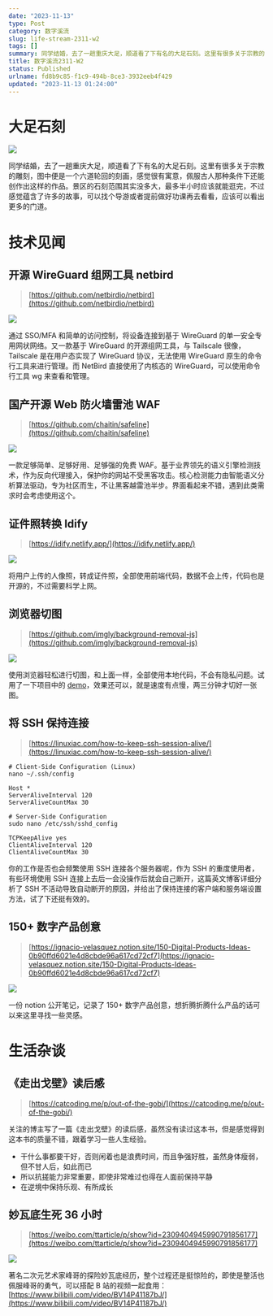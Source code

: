 ```yaml
---
date: "2023-11-13"
type: Post
category: 数字溪流
slug: life-stream-2311-w2
tags: []
summary: 同学结婚，去了一趟重庆大足，顺道看了下有名的大足石刻。这里有很多关于宗教的雕刻，图中便是一个六道轮回的刻画，感觉很有寓意，佩服古人那种条件下还能创作出这样的作品。景区的石刻范围其实没多大，最多半小时应该就能逛完，不过感觉蕴含了许多的故事，可以找个导游或者提前做好功课再去看看，应该可以看出更多的门道。
title: 数字溪流2311-W2
status: Published
urlname: fd8b9c85-f1c9-494b-8ce3-3932eeb4f429
updated: "2023-11-13 01:24:00"
---
```


# 大足石刻

![](../../images/1aa64b5be94e31c428729b140d25cc41.jpg)

同学结婚，去了一趟重庆大足，顺道看了下有名的大足石刻。这里有很多关于宗教的雕刻，图中便是一个六道轮回的刻画，感觉很有寓意，佩服古人那种条件下还能创作出这样的作品。景区的石刻范围其实没多大，最多半小时应该就能逛完，不过感觉蕴含了许多的故事，可以找个导游或者提前做好功课再去看看，应该可以看出更多的门道。

# 技术见闻

## 开源 WireGuard 组网工具 **netbird**

> [https://github.com/netbirdio/netbird](https://github.com/netbirdio/netbird)

![](../../images/205e7d31c5f7cec2099196e1f7fec3a0.png)

通过 SSO/MFA 和简单的访问控制，将设备连接到基于 WireGuard 的单一安全专用网状网络。又一款基于 WireGuard 的开源组网工具，与 Tailscale 很像，Tailscale 是在用户态实现了 WireGuard 协议，无法使用 WireGuard 原生的命令行工具来进行管理。而 NetBird 直接使用了内核态的 WireGuard，可以使用命令行工具 wg 来查看和管理。

## 国产开源 Web 防火墙雷池 WAF

> [https://github.com/chaitin/safeline](https://github.com/chaitin/safeline)

![](../../images/43c8cf0f029f523922e408633481ee39.png)

一款足够简单、足够好用、足够强的免费 WAF。基于业界领先的语义引擎检测技术，作为反向代理接入，保护你的网站不受黑客攻击。核心检测能力由智能语义分析算法驱动，专为社区而生，不让黑客越雷池半步。界面看起来不错，遇到此类需求时会考虑使用这个。

## 证件照转换 Idify

> [https://idify.netlify.app/](https://idify.netlify.app/)

![](../../images/cc9609bf14cd1b6638205860e651765d.png)

将用户上传的人像照，转成证件照，全部使用前端代码，数据不会上传，代码也是开源的，不过需要科学上网。

## 浏览器切图

> [https://github.com/imgly/background-removal-js](https://github.com/imgly/background-removal-js)

![](../../images/f7d09697df491578e84161fd940f3ae3.jpg)

使用浏览器轻松进行切图，和上面一样，全部使用本地代码，不会有隐私问题。试用了一下项目中的 [demo](https://img.ly/showcases/cesdk/background-removal/web)，效果还可以，就是速度有点慢，两三分钟才切好一张图。

## 将 SSH 保持连接

> [https://linuxiac.com/how-to-keep-ssh-session-alive/](https://linuxiac.com/how-to-keep-ssh-session-alive/)

```shell
# Client-Side Configuration (Linux)
nano ~/.ssh/config

Host *
ServerAliveInterval 120
ServerAliveCountMax 30

# Server-Side Configuration
sudo nano /etc/ssh/sshd_config

TCPKeepAlive yes
ClientAliveInterval 120
ClientAliveCountMax 30
```

你的工作是否也会频繁使用 SSH 连接各个服务器呢，作为 SSH 的重度使用者，有些环境使用 SSH 连接上去后一会没操作后就会自己断开，这篇英文博客详细分析了 SSH 不活动导致自动断开的原因，并给出了保持连接的客户端和服务端设置方法，试了下还挺有效的。

## 150+ 数字产品创意

> [https://ignacio-velasquez.notion.site/150-Digital-Products-Ideas-0b90ffd6021e4d8cbde96a617cd72cf7](https://ignacio-velasquez.notion.site/150-Digital-Products-Ideas-0b90ffd6021e4d8cbde96a617cd72cf7)

![](../../images/97cfee29f09bc39e6bf89a70de965c71.png)

一份 notion 公开笔记，记录了 150+ 数字产品创意，想折腾折腾什么产品的话可以来这里寻找一些灵感。

# 生活杂谈

## 《走出戈壁》读后感

> [https://catcoding.me/p/out-of-the-gobi/](https://catcoding.me/p/out-of-the-gobi/)

关注的博主写了一篇《走出戈壁》的读后感，虽然没有读过这本书，但是感觉得到这本书的质量不错，跟着学习一些人生经验。

- 干什么事都要干好，否则闲着也是浪费时间，而且争强好胜，虽然身体瘦弱，但不甘人后，如此而已
- 所以抗搓能力非常重要，即使非常难过也得在人面前保持平静
- 在逆境中保持乐观、有所成长

## 妙瓦底生死 36 小时

> [https://weibo.com/ttarticle/p/show?id=2309404945990791856177](https://weibo.com/ttarticle/p/show?id=2309404945990791856177)

![](../../images/37271eae3ee996631958fbf50cab6763.jpg)

著名二次元艺术家峰哥的探险妙瓦底经历，整个过程还是挺惊险的，即使是整活也佩服峰哥的勇气，可以搭配 B 站的视频一起食用：[https://www.bilibili.com/video/BV14P41187bJ/](https://www.bilibili.com/video/BV14P41187bJ/)
